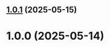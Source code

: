 ## [1.0.1](https://github.com/dev-kitchen/recipe-service/compare/v1.0.0...v1.0.1) (2025-05-15)

# 1.0.0 (2025-05-14)
